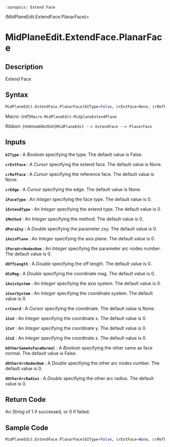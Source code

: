 ```{module} MidPlaneEdit.ExtendFace.PlanarFace()
:synopsis: Extend Face
```

(MidPlaneEdit.ExtendFace.PlanarFace)=

# MidPlaneEdit.ExtendFace.PlanarFace

## Description

Extend Face

## Syntax

```python
MidPlaneEdit.ExtendFace.PlanarFace(bIType=False, crExtFace=None, crRefFace=None, crEdge=None, iFaceType=0, iExtendType=0, iMethod=0, dParaZxy=0, iAxisPlane=0, iParaArcNodesNum=0, dOffLength=0, dCoMag=0, iAxisSystem=0, iCoorSystem=0, crCoord=None, iCoX=0, iCoY=0, iCoZ=0, bOtherSameAsFaceNormal=False, dOtherArcNodesNum=0, dOtherArcRadius=0)
```

Macro: {ref}`Macro-MidPlaneEdit-MidplaneExtendPlane`

Ribbon: {menuselection}`MidPlaneEdit --> ExtendFace --> PlanarFace`

## Inputs

**`bIType`**
: A _Boolean_ specifying the type. The default value is False.

**`crExtFace`**
: A _Cursor_ specifying the extend face. The default value is None.

**`crRefFace`**
: A _Cursor_ specifying the reference face. The default value is None.

**`crEdge`**
: A _Cursor_ specifying the edge. The default value is None.

**`iFaceType`**
: An _Integer_ specifying the face type. The default value is 0.

**`iExtendType`**
: An _Integer_ specifying the extend type. The default value is 0.

**`iMethod`**
: An _Integer_ specifying the method. The default value is 0.

**`dParaZxy`**
: A _Double_ specifying the parameter zxy. The default value is 0.

**`iAxisPlane`**
: An _Integer_ specifying the axis plane. The default value is 0.

**`iParaArcNodesNum`**
: An _Integer_ specifying the parameter arc nodes number. The default value is 0.

**`dOffLength`**
: A _Double_ specifying the off length. The default value is 0.

**`dCoMag`**
: A _Double_ specifying the coordinate mag. The default value is 0.

**`iAxisSystem`**
: An _Integer_ specifying the axis system. The default value is 0.

**`iCoorSystem`**
: An _Integer_ specifying the coordinate system. The default value is 0.

**`crCoord`**
: A _Cursor_ specifying the coordinate. The default value is None.

**`iCoX`**
: An _Integer_ specifying the coordinate x. The default value is 0.

**`iCoY`**
: An _Integer_ specifying the coordinate y. The default value is 0.

**`iCoZ`**
: An _Integer_ specifying the coordinate z. The default value is 0.

**`bOtherSameAsFaceNormal`**
: A _Boolean_ specifying the other same as face normal. The default value is False.

**`dOtherArcNodesNum`**
: A _Double_ specifying the other arc nodes number. The default value is 0.

**`dOtherArcRadius`**
: A _Double_ specifying the other arc radius. The default value is 0.

## Return Code

An _String_ of 1 if successed, or 0 if failed.

## Sample Code

```python
MidPlaneEdit.ExtendFace.PlanarFace(bIType=False, crExtFace=None, crRefFace=None, crEdge=None, iFaceType=0, iExtendType=0, iMethod=0, dParaZxy=0, iAxisPlane=0, iParaArcNodesNum=0, dOffLength=0, dCoMag=0, iAxisSystem=0, iCoorSystem=0, crCoord=None, iCoX=0, iCoY=0, iCoZ=0, bOtherSameAsFaceNormal=False, dOtherArcNodesNum=0, dOtherArcRadius=0)
```
